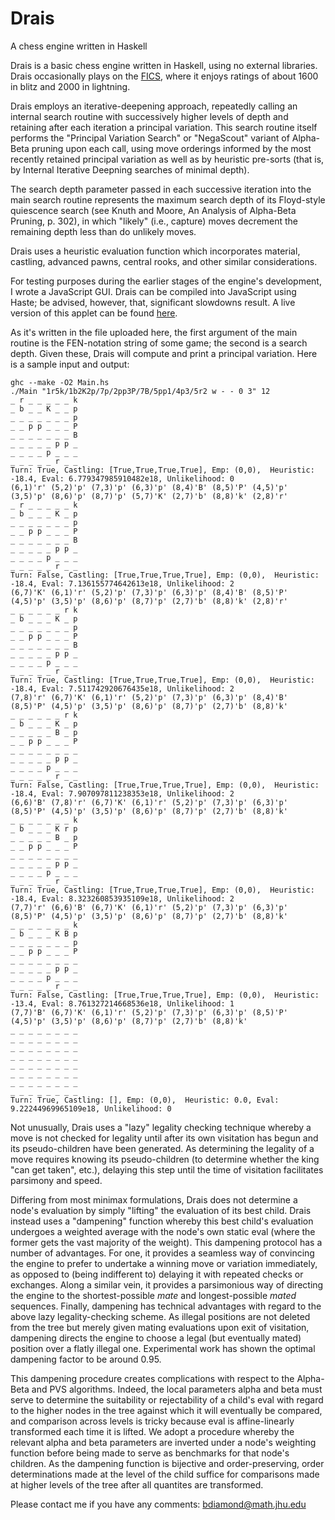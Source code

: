 # Drais
A chess engine written in Haskell

Drais is a basic chess engine written in Haskell, using no external libraries. Drais occasionally plays on the [FICS](http://ficsgames.org/cgi-bin/search.cgi?player=benediamond&action=History), where it enjoys ratings of about 1600 in blitz and 2000 in lightning.

Drais employs an iterative-deepening approach, repeatedly calling an internal search routine with successively higher levels of depth and retaining after each iteration a principal variation. This search routine itself performs the "Principal Variation Search" or "NegaScout" variant of Alpha-Beta pruning upon each call, using move orderings informed by the most recently retained principal variation as well as by heuristic pre-sorts (that is, by Internal Iterative Deepning searches of minimal depth).

The search depth parameter passed in each successive iteration into the main search routine represents the maximum search depth of its Floyd-style quiescence search (see Knuth and Moore, An Analysis of Alpha-Beta Pruning, p. 302), in which "likely" (i.e., capture) moves decrement the remaining depth less than do unlikely moves.

Drais uses a heuristic evaluation function which incorporates material, castling, advanced pawns, central rooks, and other similar considerations.

For testing purposes during the earlier stages of the engine's development, I wrote a JavaScript GUI. Drais can be compiled into JavaScript using Haste; be advised, however, that, significant slowdowns result. A live version of this applet can be found [here](http://www.math.jhu.edu/~bdiamond/chess/chess.html).

As it's written in the file uploaded here, the first argument of the main routine is the FEN-notation string of some game; the second is a search depth. Given these, Drais will compute and print a principal variation. Here is a sample input and output:
```
ghc --make -O2 Main.hs
./Main "1r5k/1b2K2p/7p/2pp3P/7B/5pp1/4p3/5r2 w - - 0 3" 12
_ r _ _ _ _ _ k
_ b _ _ K _ _ p
_ _ _ _ _ _ _ p
_ _ p p _ _ _ P
_ _ _ _ _ _ _ B
_ _ _ _ _ p p _
_ _ _ _ p _ _ _
_ _ _ _ _ r _ _
Turn: True, Castling: [True,True,True,True], Emp: (0,0),  Heuristic: -18.4, Eval: 6.779347985910482e18, Unlikelihood: 0
(6,1)'r' (5,2)'p' (7,3)'p' (6,3)'p' (8,4)'B' (8,5)'P' (4,5)'p' (3,5)'p' (8,6)'p' (8,7)'p' (5,7)'K' (2,7)'b' (8,8)'k' (2,8)'r'
_ r _ _ _ _ _ k
_ b _ _ _ K _ p
_ _ _ _ _ _ _ p
_ _ p p _ _ _ P
_ _ _ _ _ _ _ B
_ _ _ _ _ p p _
_ _ _ _ p _ _ _
_ _ _ _ _ r _ _
Turn: False, Castling: [True,True,True,True], Emp: (0,0),  Heuristic: -18.4, Eval: 7.136155774642613e18, Unlikelihood: 2
(6,7)'K' (6,1)'r' (5,2)'p' (7,3)'p' (6,3)'p' (8,4)'B' (8,5)'P' (4,5)'p' (3,5)'p' (8,6)'p' (8,7)'p' (2,7)'b' (8,8)'k' (2,8)'r'
_ _ _ _ _ _ r k
_ b _ _ _ K _ p
_ _ _ _ _ _ _ p
_ _ p p _ _ _ P
_ _ _ _ _ _ _ B
_ _ _ _ _ p p _
_ _ _ _ p _ _ _
_ _ _ _ _ r _ _
Turn: True, Castling: [True,True,True,True], Emp: (0,0),  Heuristic: -18.4, Eval: 7.511742920676435e18, Unlikelihood: 2
(7,8)'r' (6,7)'K' (6,1)'r' (5,2)'p' (7,3)'p' (6,3)'p' (8,4)'B' (8,5)'P' (4,5)'p' (3,5)'p' (8,6)'p' (8,7)'p' (2,7)'b' (8,8)'k'
_ _ _ _ _ _ r k
_ b _ _ _ K _ p
_ _ _ _ _ B _ p
_ _ p p _ _ _ P
_ _ _ _ _ _ _ _
_ _ _ _ _ p p _
_ _ _ _ p _ _ _
_ _ _ _ _ r _ _
Turn: False, Castling: [True,True,True,True], Emp: (0,0),  Heuristic: -18.4, Eval: 7.907097811238353e18, Unlikelihood: 2
(6,6)'B' (7,8)'r' (6,7)'K' (6,1)'r' (5,2)'p' (7,3)'p' (6,3)'p' (8,5)'P' (4,5)'p' (3,5)'p' (8,6)'p' (8,7)'p' (2,7)'b' (8,8)'k'
_ _ _ _ _ _ _ k
_ b _ _ _ K r p
_ _ _ _ _ B _ p
_ _ p p _ _ _ P
_ _ _ _ _ _ _ _
_ _ _ _ _ p p _
_ _ _ _ p _ _ _
_ _ _ _ _ r _ _
Turn: True, Castling: [True,True,True,True], Emp: (0,0),  Heuristic: -18.4, Eval: 8.323260853935109e18, Unlikelihood: 2
(7,7)'r' (6,6)'B' (6,7)'K' (6,1)'r' (5,2)'p' (7,3)'p' (6,3)'p' (8,5)'P' (4,5)'p' (3,5)'p' (8,6)'p' (8,7)'p' (2,7)'b' (8,8)'k'
_ _ _ _ _ _ _ k
_ b _ _ _ K B p
_ _ _ _ _ _ _ p
_ _ p p _ _ _ P
_ _ _ _ _ _ _ _
_ _ _ _ _ p p _
_ _ _ _ p _ _ _
_ _ _ _ _ r _ _
Turn: False, Castling: [True,True,True,True], Emp: (0,0),  Heuristic: -13.4, Eval: 8.761327214668536e18, Unlikelihood: 1
(7,7)'B' (6,7)'K' (6,1)'r' (5,2)'p' (7,3)'p' (6,3)'p' (8,5)'P' (4,5)'p' (3,5)'p' (8,6)'p' (8,7)'p' (2,7)'b' (8,8)'k'
_ _ _ _ _ _ _ _
_ _ _ _ _ _ _ _
_ _ _ _ _ _ _ _
_ _ _ _ _ _ _ _
_ _ _ _ _ _ _ _
_ _ _ _ _ _ _ _
_ _ _ _ _ _ _ _
_ _ _ _ _ _ _ _
Turn: True, Castling: [], Emp: (0,0),  Heuristic: 0.0, Eval: 9.22244969965109e18, Unlikelihood: 0
```
Not unusually, Drais uses a "lazy" legality checking technique whereby a move is not checked for legality until after its own visitation has begun and its pseudo-children have been generated. As determining the legality of a move requires knowing its pseudo-children (to determine whether the king "can get taken", etc.), delaying this step until the time of visitation facilitates parsimony and speed.

Differing from most minimax formulations, Drais does not determine a node's evaluation by simply "lifting" the evaluation of its best child. Drais instead uses a "dampening" function whereby this best child's evaluation undergoes a weighted average with the node's own static eval (where the former gets the vast majority of the weight). This dampening protocol has a number of advantages. For one, it provides a seamless way of convincing the engine to prefer to undertake a winning move or variation immediately, as opposed to (being indifferent to) delaying it with repeated checks or exchanges. Along a similar vein, it provides a parsimonious way of directing the engine to the shortest-possible _mate_ and longest-possible _mated_ sequences. Finally, dampening has technical advantages with regard to the above lazy legality-checking scheme. As illegal positions are not deleted from the tree but merely given mating evaluations upon exit of visitation, dampening directs the engine to choose a legal (but eventually mated) position over a flatly illegal one. Experimental work has shown the optimal dampening factor to be around 0.95.

This dampening procedure creates complications with respect to the Alpha-Beta and PVS algorithms. Indeed, the local parameters alpha and beta must serve to determine the suitability or rejectability of a child's eval with regard to the higher nodes in the tree against which it will eventually be compared, and comparison across levels is tricky because eval is affine-linearly transformed each time it is lifted. We adopt a procedure whereby the relevant alpha and beta parameters are inverted under a node's weighting function before being made to serve as benchmarks for that node's children. As the dampening function is bijective and order-preserving, order determinations made at the level of the child suffice for comparisons made at higher levels of the tree after all quantites are transformed.

Please contact me if you have any comments: bdiamond@math.jhu.edu
